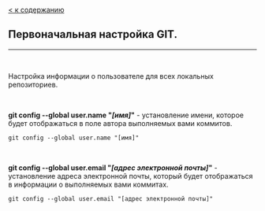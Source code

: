 
[< к содержанию](./readme.md)

## Первоначальная настройка GIT.

---

<br>

Настройка информации о пользователе для всех локальных репозиториев.

<br>

**git config --global user.name "*[имя]*"** - установление имени, которое будет отображаться в поле автора выполняемых вами коммитов.

````
git config --global user.name "[имя]"
````

<br>

**git config --global user.email "*[адрес электронной почты]*"** - установление адреса электронной почты, который будет отображаться в информации о выполняемых вами коммитах.

`````
git config --global user.email "[адрес электронной почты]"
`````
